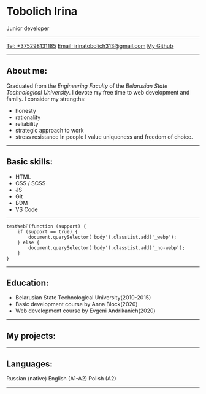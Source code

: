 # Tobolich Irina
Junior developer
***
[Tel: +375298131185]()
[Email: irinatobolich313@gmail.com]()
[My Github](https://github.com/Irina-coud)
***
## About me:
Graduated from the *Engineering Faculty* of the *Belarusian State Technological University*. I devote my free time to web development and family.
I consider my strengths: 
* honesty 
* rationality
* reliability
* strategic approach to work
* stress resistance
In people I value uniqueness and freedom of choice.
***
## Basic skills:
* HTML
* CSS / SCSS
* JS
* Git
* БЭМ
* VS Code
***
```
testWebP(function (support) {
	if (support == true) {
		document.querySelector('body').classList.add('_webp');
	} else {
		document.querySelector('body').classList.add('_no-webp');
	}
}
```
***
## Education:
* Belarusian State Technological University(2010-2015)
* Basic development course by Anna Block(2020)
* Web development course by Evgeni Andrikanich(2020)
***
## My projects:


***
## Languages:
Russian (native)
English (A1-A2)
Polish (A2)
***
